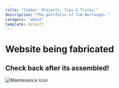 ```yaml
---
title: "Timbur: Projects, Tips & Tricks."
description: "The portfolio of Tim Burroughs."
category: "about"
template: default
---
```


# Website being fabricated
## Check back after its assembled!
<img id="maintenance-icon" src="/{media}/maintenance.svg" alt="Maintenance Icon">